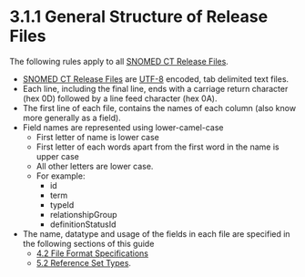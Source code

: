 # 3.1.1 General Structure of Release Files

The following rules apply to all [SNOMED CT Release Files](https://confluence.ihtsdotools.org/display/DOCGLOSS/SNOMED+CT+Release+File "Glossary link: SNOMED CT Release Files").

  * [SNOMED CT Release Files](https://confluence.ihtsdotools.org/display/DOCGLOSS/SNOMED+CT+Release+File "Glossary link: SNOMED CT Release Files") are [UTF-8](UTF-8_28739322.html) encoded, tab delimited text files.
  * Each line, including the final line, ends with a carriage return character (hex 0D) followed by a line feed character (hex 0A).
  * The first line of each file, contains the names of each column (also know more generally as a field).
  * Field names are represented using lower-camel-case
    * First letter of name is lower case
    * First letter of each words apart from the first word in the name is upper case
    * All other letters are lower case.
    * For example:
      * id
      * term
      * typeId
      * relationshipGroup
      * definitionStatusId
  * The name, datatype and usage of the fields in each file are specified in the following sections of this guide
    * [4.2 File Format Specifications](4.2-File-Format-Specifications_28739338.html)
    * [5.2 Reference Set Types](5.2-Reference-Set-Types_28739366.html).

  

